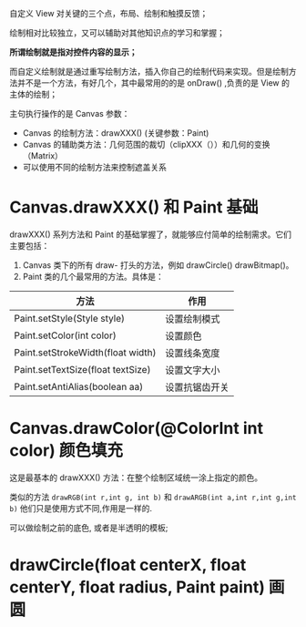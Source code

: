  自定义 View 对关键的三个点，布局、绘制和触摸反馈；

绘制相对比较独立，又可以辅助对其他知识点的学习和掌握；

**所谓绘制就是指对控件内容的显示；**

而自定义绘制就是通过重写绘制方法，插入你自己的绘制代码来实现。但是绘制方法并不是一个方法，有好几个，其中最常用的的是 onDraw() ,负责的是 View 的主体的绘制；

主句执行操作的是 Canvas 参数：

* Canvas 的绘制方法：drawXXX() (关键参数：Paint)
* Canvas 的辅助类方法：几何范围的裁切（clipXXX（））和几何的变换（Matrix）
* 可以使用不同的绘制方法来控制遮盖关系

# Canvas.drawXXX() 和 Paint 基础

drawXXX() 系列方法和 Paint 的基础掌握了，就能够应付简单的绘制需求。它们主要包括：

1. Canvas 类下的所有 draw- 打头的方法，例如 drawCircle() drawBitmap()。
2. Paint 类的几个最常用的方法。具体是：

方法|作用
-|-
Paint.setStyle(Style style)|设置绘制模式
Paint.setColor(int color)|设置颜色
Paint.setStrokeWidth(float width)|设置线条宽度
Paint.setTextSize(float textSize)|设置文字大小
Paint.setAntiAlias(boolean aa)|设置抗锯齿开关

# Canvas.drawColor(@ColorInt int color) 颜色填充

这是最基本的 drawXXX() 方法：在整个绘制区域统一涂上指定的颜色。

类似的方法 `drawRGB(int r,int g, int b)` 和 `drawARGB(int a,int r,int g,int b)` 他们只是使用方式不同,作用是一样的.

可以做绘制之前的底色, 或者是半透明的模板;

# drawCircle(float centerX, float centerY, float radius, Paint paint) 画圆

